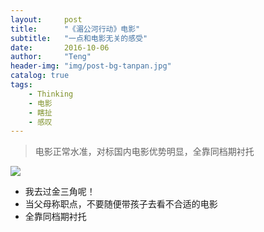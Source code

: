 ```yaml
---
layout:     post
title:      "《湄公河行动》电影"
subtitle:   "一点和电影无关的感受"
date:       2016-10-06
author:     "Teng"
header-img: "img/post-bg-tanpan.jpg"
catalog: true
tags:
    - Thinking
    - 电影
    - 瞎扯
    - 感叹
---
```


> 电影正常水准，对标国内电影优势明显，全靠同档期衬托

![](http://7xtgob.com1.z0.glb.clouddn.com/16-10-6/53476314.jpg)

- 我去过金三角呢！
- 当父母称职点，不要随便带孩子去看不合适的电影
- 全靠同档期衬托